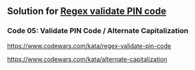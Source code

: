 ## Solution for [Regex validate PIN code](https://www.codewars.com/kata/regex-validate-pin-code)


### Code 05: Validate PIN Code / Alternate Capitalization

https://www.codewars.com/kata/regex-validate-pin-code

https://www.codewars.com/kata/alternate-capitalization
